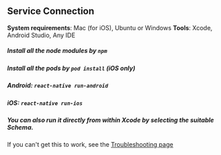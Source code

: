 ## Service Connection

**System requirements**: Mac (for iOS), Ubuntu or Windows
**Tools**: Xcode, Android Studio, Any IDE

##### Install all the node modules by `npm`

##### Install all the pods by `pod install` (iOS only)

##### Android: `react-native run-android`

##### iOS: `react-native run-ios` 

##### You can also run it directly from within Xcode by selecting the suitable Schema.

If you can't get this to work, see the [Troubleshooting page](https://reactnative.dev/docs/troubleshooting#content)
